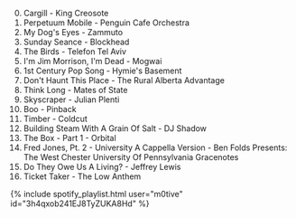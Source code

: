 ---
---

  0.  Cargill - King Creosote
  0.  Perpetuum Mobile - Penguin Cafe Orchestra
  0.  My Dog's Eyes - Zammuto
  0.  Sunday Seance - Blockhead
  0.  The Birds - Telefon Tel Aviv
  0.  I'm Jim Morrison, I'm Dead - Mogwai
  0.  1st Century Pop Song - Hymie's Basement
  0.  Don't Haunt This Place - The Rural Alberta Advantage
  0.  Think Long - Mates of State
  0.  Skyscraper - Julian Plenti
  0.  Boo - Pinback
  0.  Timber - Coldcut
  0.  Building Steam With A Grain Of Salt - DJ Shadow
  0.  The Box - Part 1 - Orbital
  0.  Fred Jones, Pt. 2 - University A Cappella Version - Ben Folds Presents: The West Chester University Of Pennsylvania Gracenotes
  0.  Do They Owe Us A Living? - Jeffrey Lewis
  0.  Ticket Taker - The Low Anthem

{% include spotify_playlist.html user="m0tive" id="3h4qxob241EJ8TyZUKA8Hd" %}
